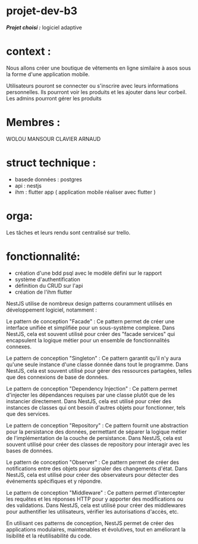 # projet-dev-b3
***Projet choisi :*** logiciel adaptive 

# context :
Nous allons créer une boutique de vêtements en ligne similaire à asos sous la forme d'une application mobile.

Utilisateurs pouront se connecter ou s'inscrire avec leurs informations personnelles. Ils pourront voir les produits et les ajouter dans leur corbeil.
Les admins pourront gérer les produits 



# Membres : 
WOLOU MANSOUR
CLAVIER ARNAUD 
# struct technique :
- basede données : postgres
- api : nestjs
- ihm : flutter app ( application mobile réaliser avec flutter )

# orga:
Les tâches et leurs rendu sont centralisé sur trello. 


# fonctionnalité:
- création d'une bdd psql avec le modèle défini sur le rapport
- système d'authentification
- définition du CRUD  sur l'api
- création de l'ihm flutter

NestJS utilise de nombreux design patterns couramment utilisés en développement logiciel, notamment :

Le pattern de conception "Facade" : Ce pattern permet de créer une interface unifiée et simplifiée pour un sous-système complexe. Dans NestJS, cela est souvent utilisé pour créer des "facade services" qui encapsulent la logique métier pour un ensemble de fonctionnalités connexes.

Le pattern de conception "Singleton" : Ce pattern garantit qu'il n'y aura qu'une seule instance d'une classe donnée dans tout le programme. Dans NestJS, cela est souvent utilisé pour gérer des ressources partagées, telles que des connexions de base de données.

Le pattern de conception "Dependency Injection" : Ce pattern permet d'injecter les dépendances requises par une classe plutôt que de les instancier directement. Dans NestJS, cela est utilisé pour créer des instances de classes qui ont besoin d'autres objets pour fonctionner, tels que des services.

Le pattern de conception "Repository" : Ce pattern fournit une abstraction pour la persistance des données, permettant de séparer la logique métier de l'implémentation de la couche de persistance. Dans NestJS, cela est souvent utilisé pour créer des classes de repository pour interagir avec les bases de données.

Le pattern de conception "Observer" : Ce pattern permet de créer des notifications entre des objets pour signaler des changements d'état. Dans NestJS, cela est utilisé pour créer des observateurs pour détecter des événements spécifiques et y répondre.

Le pattern de conception "Middleware" : Ce pattern permet d'intercepter les requêtes et les réponses HTTP pour y apporter des modifications ou des validations. Dans NestJS, cela est utilisé pour créer des middlewares pour authentifier les utilisateurs, vérifier les autorisations d'accès, etc.

En utilisant ces patterns de conception, NestJS permet de créer des applications modulaires, maintenables et évolutives, tout en améliorant la lisibilité et la réutilisabilité du code.




